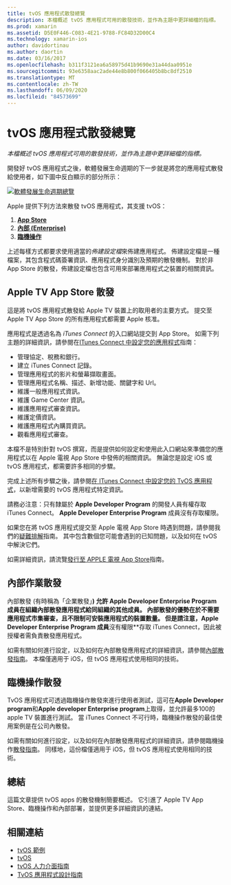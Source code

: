 ```yaml
---
title: tvOS 應用程式散發總覽
description: 本檔概述 tvOS 應用程式可用的散發技術，並作為主題中更詳細檔的指標。
ms.prod: xamarin
ms.assetid: D5E0F446-C083-4E21-9788-FC84D32D00C4
ms.technology: xamarin-ios
author: davidortinau
ms.author: daortin
ms.date: 03/16/2017
ms.openlocfilehash: b311f3121ea6a58975d41b9690e31a44daa0951e
ms.sourcegitcommit: 93e6358aac2ade44e8b800f066405b8bc8df2510
ms.translationtype: MT
ms.contentlocale: zh-TW
ms.lasthandoff: 06/09/2020
ms.locfileid: "84573699"
---
```

# <a name="tvos-app-distribution-overview"></a>tvOS 應用程式散發總覽

_本檔概述 tvOS 應用程式可用的散發技術，並作為主題中更詳細檔的指標。_

開發好 tvOS 應用程式之後，軟體發展生命週期的下一步就是將您的應用程式散發給使用者，如下圖中反白顯示的部分所示：

[![軟體發展生命週期總覽](images/publishingdiagram.png)](images/publishingdiagram.png#lightbox)

Apple 提供下列方法來散發 tvOS 應用程式，其支援 tvOS：

1. [**App Store**](#Apple-TV-App-Store-Distribution)
2. [**內部 (Enterprise)**](#In-House-Distribution) 
3. [**臨機操作**](#Ad_Hoc_Distribution) 

上述每樣方式都要求使用適當的*佈建設定檔*來佈建應用程式。 佈建設定檔是一種檔案，其包含程式碼簽署資訊、應用程式身分識別及預期的散發機制。 對於非 App Store 的散發，佈建設定檔也包含可用來部署應用程式之裝置的相關資訊。

<a name="Apple-TV-App-Store-Distribution"></a>

## <a name="apple-tv-app-store-distribution"></a>Apple TV App Store 散發

這是將 tvOS 應用程式散發給 Apple TV 裝置上的取用者的主要方式。 提交至 Apple TV App Store 的所有應用程式都需要 Apple 核准。

應用程式是透過名為 *iTunes Connect* 的入口網站提交到 App Store。 如需下列主題的詳細資訊，請參閱在[ITunes Connect 中設定您的應用程式](~/ios/deploy-test/app-distribution/app-store-distribution/itunesconnect.md)指南：

- 管理協定、稅務和銀行。
- 建立 iTunes Connect 記錄。
- 管理應用程式的影片和螢幕擷取畫面。
- 管理應用程式名稱、描述、新增功能、關鍵字和 Url。
- 維護一般應用程式資訊。
- 維護 Game Center 資訊。
- 維護應用程式審查資訊。
- 維護定價資訊。
- 維護應用程式內購買資訊。
- 觀看應用程式審查。

本檔不是特別針對 tvOS 撰寫，而是提供如何設定和使用此入口網站來準備您的應用程式以在 Apple 電視 App Store 中發佈的相關資訊。 無論您是設定 iOS 或 tvOS 應用程式，都需要許多相同的步驟。

完成上述所有步驟之後，請參閱[在 ITunes Connect 中設定您的 TvOS 應用程式](~/ios/tvos/deploy-test/app-distribution/itunes-connect.md)，以新增需要的 tvOS 應用程式特定資訊。

請務必注意：只有隸屬於 **Apple Developer Program** 的開發人員有權存取 iTunes Connect。 **Apple Developer Enterprise Program** 成員沒有存取權限。

如果您在將 tvOS 應用程式提交至 Apple 電視 App Store 時遇到問題，請參閱我們的[疑難排解](~/ios/tvos/troubleshooting.md)指南。 其中包含數個您可能會遇到的已知問題，以及如何在 tvOS 中解決它們。

如需詳細資訊，請流覽[發行至 APPLE 電視 App Store](~/ios/tvos/deploy-test/app-distribution/app-store-publishing.md)指南。

<a name="In-House-Distribution"></a>

## <a name="in-house-distribution"></a>內部作業散發

內部散發 (有時稱為「企業散發」**) 允許 **Apple Developer Enterprise Program** 成員在組織內部散發應用程式給同組織的其他成員。 內部散發的優勢在於不需要應用程式市集審查，且不限制可安裝應用程式的裝置數量。 但是請注意，**Apple Developer Enterprise Program** 成員**沒有權限**存取 iTunes Connect，因此被授權者需負責散發應用程式。

如需有關如何進行設定，以及如何在內部散發應用程式的詳細資訊，請參閱[內部散發指南](~/ios/deploy-test/app-distribution/in-house-distribution.md)。 本檔僅適用于 iOS，但 tvOS 應用程式使用相同的技術。

<a name="Ad_Hoc_Distribution"></a>

## <a name="ad-hoc-distribution"></a>臨機操作散發

TvOS 應用程式可透過臨機操作散發來進行使用者測試，這可在**Apple Developer program**和**Apple developer Enterprise program**上取得，並允許最多100的 apple TV 裝置進行測試。 當 iTunes Connect 不可行時，臨機操作散發的最佳使用案例是在公司內散發。

如需有關如何進行設定，以及如何在內部散發應用程式的詳細資訊，請參閱臨機操作[散發指南](~/ios/deploy-test/app-distribution/ad-hoc-distribution.md)。 同樣地，這份檔僅適用于 iOS，但 tvOS 應用程式使用相同的技術。

<a name="Summary"></a>

## <a name="summary"></a>總結

這篇文章提供 tvOS apps 的散發機制簡要概述。 它引進了 Apple TV App Store、臨機操作和內部部署，並提供更多詳細資訊的連結。

## <a name="related-links"></a>相關連結

- [tvOS 範例](https://docs.microsoft.com/samples/browse/?products=xamarin&term=Xamarin.iOS+tvOS)
- [tvOS](https://developer.apple.com/tvos/)
- [tvOS 人力介面指南](https://developer.apple.com/tvos/human-interface-guidelines/)
- [TvOS 應用程式設計指南](https://developer.apple.com/library/prerelease/tvos/documentation/General/Conceptual/AppleTV_PG/)
